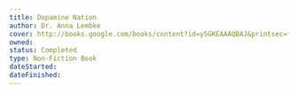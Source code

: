 ```yaml
---
title: Dopamine Nation
author: Dr. Anna Lembke
cover: http://books.google.com/books/content?id=y5GKEAAAQBAJ&printsec=frontcover&img=1&zoom=1&edge=curl&source=gbs_api
owned:
status: Completed
type: Non-Fiction Book
dateStarted:
dateFinished:
---
```

